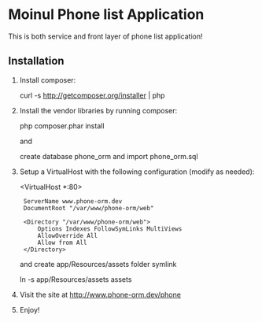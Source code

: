 Moinul Phone list Application
========================

This is both service and front layer of phone list application!

Installation
------------

1. Install composer:

    curl -s http://getcomposer.org/installer | php

2. Install the vendor libraries by running composer:

    php composer.phar install

    and

    create database phone_orm and import phone_orm.sql

2. Setup a VirtualHost with the following configuration (modify as needed):

    <VirtualHost *:80>

        ServerName www.phone-orm.dev
        DocumentRoot "/var/www/phone-orm/web"

        <Directory "/var/www/phone-orm/web">
            Options Indexes FollowSymLinks MultiViews
            AllowOverride All
            Allow from All
        </Directory>

    </VirtualHost>

    and create app/Resources/assets folder symlink

    ln -s app/Resources/assets assets

3. Visit the site at http://www.phone-orm.dev/phone

4. Enjoy!
